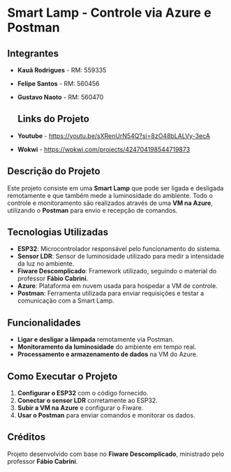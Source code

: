 # Smart Lamp - Controle via Azure e Postman

## Integrantes
- **Kauã Rodrigues** - RM: 559335  
- **Felipe Santos** - RM: 560456  
- **Gustavo Naoto** - RM: 560470

  ## Links do Projeto
- **Youtube** - https://youtu.be/sXRenUrN54Q?si=8zO48bLALVy-3ecA
- **Wokwi** - https://wokwi.com/projects/424704198544719873

## Descrição do Projeto
Este projeto consiste em uma **Smart Lamp** que pode ser ligada e desligada remotamente e que também mede a luminosidade do ambiente. Todo o controle e monitoramento são realizados através de uma **VM na Azure**, utilizando o **Postman** para envio e recepção de comandos.

## Tecnologias Utilizadas
- **ESP32**: Microcontrolador responsável pelo funcionamento do sistema.  
- **Sensor LDR**: Sensor de luminosidade utilizado para medir a intensidade da luz no ambiente.  
- **Fiware Descomplicado**: Framework utilizado, seguindo o material do professor **Fábio Cabrini**.  
- **Azure**: Plataforma em nuvem usada para hospedar a VM de controle.  
- **Postman**: Ferramenta utilizada para enviar requisições e testar a comunicação com a Smart Lamp.  

## Funcionalidades
- **Ligar e desligar a lâmpada** remotamente via Postman.  
- **Monitoramento da luminosidade** do ambiente em tempo real.  
- **Processamento e armazenamento de dados** na VM do Azure.  

## Como Executar o Projeto
1. **Configurar o ESP32** com o código fornecido.  
2. **Conectar o sensor LDR** corretamente ao ESP32.  
3. **Subir a VM na Azure** e configurar o Fiware.  
4. **Usar o Postman** para enviar comandos e monitorar os dados.  

## Créditos
Projeto desenvolvido com base no **Fiware Descomplicado**, ministrado pelo professor **Fábio Cabrini**.

